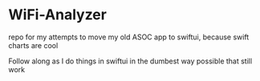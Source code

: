 # WiFi-Analyzer
repo for my attempts to move my old ASOC app to swiftui, because swift charts are cool

Follow along as I do things in swiftui in the dumbest way possible that still work

